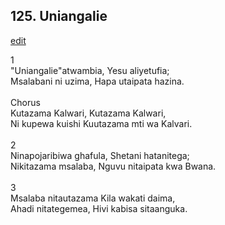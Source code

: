 ## 125. Uniangalie
[edit](https://docs.google.com/document/d/1QhvZXy4BmiUAkB23L2aQ4T2muS6Pr5me/edit?mode=html)



1\
\"Uniangalie\"atwambia, Yesu aliyetufia;\
Msalabani ni uzima, Hapa utaipata hazina.\
\
Chorus\
Kutazama Kalwari, Kutazama Kalwari,\
Ni kupewa kuishi Kuutazama mti wa Kalvari.\
\
2\
Ninapojaribiwa ghafula, Shetani hatanitega;\
Nikitazama msalaba, Nguvu nitaipata kwa Bwana.\
\
3\
Msalaba nitautazama Kila wakati daima,\
Ahadi nitategemea, Hivi kabisa sitaanguka.
